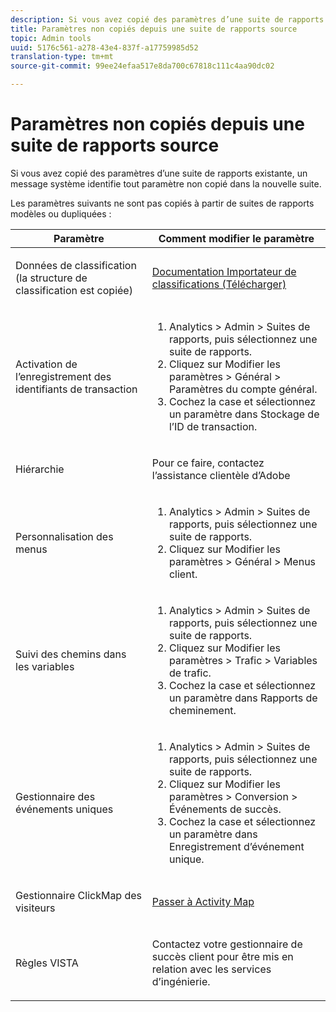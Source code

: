 ```yaml
---
description: Si vous avez copié des paramètres d’une suite de rapports existante, un message système identifie tout paramètre non copié dans la nouvelle suite.
title: Paramètres non copiés depuis une suite de rapports source
topic: Admin tools
uuid: 5176c561-a278-43e4-837f-a17759985d52
translation-type: tm+mt
source-git-commit: 99ee24efaa517e8da700c67818c111c4aa90dc02

---
```



# Paramètres non copiés depuis une suite de rapports source

Si vous avez copié des paramètres d’une suite de rapports existante, un message système identifie tout paramètre non copié dans la nouvelle suite.

Les paramètres suivants ne sont pas copiés à partir de suites de rapports modèles ou dupliquées :

<table id="table_9774249E3D804E7D97F12B88E26F9066"> 
 <thead> 
  <tr> 
   <th colname="col1" class="entry"> Paramètre </th> 
   <th colname="col2" class="entry"> Comment modifier le paramètre </th> 
  </tr>
 </thead>
 <tbody> 
  <tr> 
   <td colname="col1"> <p>Données de classification (la structure de classification est copiée) </p> </td> 
   <td colname="col2"> <p><a href="https://marketing.adobe.com/resources/help/en_US/reference/c_working_with_saint.html"> Documentation Importateur de classifications (Télécharger)</a> </p> </td> 
  </tr> 
  <tr> 
   <td colname="col1"> <p>Activation de l’enregistrement des identifiants de transaction </p> </td> 
   <td colname="col2"> 
    <ol id="ol_4F3028A440C94447890498CF2E64C15B"> 
     <li id="li_243C7F7DF3074F7FB9893BEFDA8B0732"> <span class="uicontrol"> Analytics</span> &gt; <span class="uicontrol"> Admin</span> &gt; <span class="uicontrol"> Suites de rapports</span>, puis sélectionnez une suite de rapports. </li> 
     <li id="li_357D06A1F528473CBA07D4C840BE95D9">Cliquez sur <span class="uicontrol"> Modifier les paramètres</span> &gt; <span class="uicontrol"> Général</span> &gt; <span class="uicontrol"> Paramètres du compte général</span>. </li> 
     <li id="li_9E0B7A9542864399AFDD5D422F7D6C22">Cochez la case et sélectionnez un paramètre dans <span class="uicontrol"> Stockage de l’ID de transaction</span>. </li> 
    </ol> </td> 
  </tr> 
  <tr> 
   <td colname="col1"> <p>Hiérarchie </p> </td> 
   <td colname="col2"> <p>Pour ce faire, contactez l’assistance clientèle d’Adobe </p> </td> 
  </tr> 
  <tr> 
   <td colname="col1"> <p>Personnalisation des menus </p> </td> 
   <td colname="col2"> 
    <ol id="ol_A3277C5843704DEA902DF030099E9227"> 
     <li id="li_8B3A5974466C4D9D9A3D3D0C6A30F414"><span class="uicontrol"> Analytics</span> &gt; <span class="uicontrol"> Admin</span> &gt; <span class="uicontrol"> Suites de rapports</span>, puis sélectionnez une suite de rapports. </li> 
     <li id="li_1B44AFD4026346698F3CB75E2CBF1959">Cliquez sur <span class="uicontrol"> Modifier les paramètres</span> &gt; <span class="uicontrol"> Général</span> &gt; <span class="uicontrol"> Menus client</span>. </li> 
    </ol> </td> 
  </tr> 
  <tr> 
   <td colname="col1"> <p>Suivi des chemins dans les variables </p> </td> 
   <td colname="col2"> 
    <ol id="ol_903A5FEF5B9847929BBB514A481F6E22"> 
     <li id="li_E352211ABD3245EC8C06313221BA4B36"><span class="uicontrol"> Analytics</span> &gt; <span class="uicontrol"> Admin</span> &gt; <span class="uicontrol"> Suites de rapports</span>, puis sélectionnez une suite de rapports. </li> 
     <li id="li_B19C4112D57D4D329A0774EBB345473B">Cliquez sur <span class="uicontrol"> Modifier les paramètres</span> &gt; <span class="uicontrol"> Trafic</span> &gt; <span class="uicontrol"> Variables de trafic</span>. </li> 
     <li id="li_B1CED2EC85FE4A8EB7D95076040B35E1">Cochez la case et sélectionnez un paramètre dans <span class="uicontrol"> Rapports de cheminement</span>. </li> 
    </ol> </td> 
  </tr> 
  <tr> 
   <td colname="col1"> <p>Gestionnaire des événements uniques </p> </td> 
   <td colname="col2"> 
    <ol id="ol_4A303E54A155471DA2B91A9504A3EB75"> 
     <li id="li_A09C8947BD2B4F40ABA039DA9BBA629A"><span class="uicontrol"> Analytics</span> &gt; <span class="uicontrol"> Admin</span> &gt; <span class="uicontrol"> Suites de rapports</span>, puis sélectionnez une suite de rapports. </li> 
     <li id="li_052D8FF2347141F0A50FBCFDC37DB957">Cliquez sur <span class="uicontrol"> Modifier les paramètres</span> &gt; <span class="uicontrol"> Conversion</span> &gt; <span class="uicontrol"> Événements de succès</span>. </li> 
     <li id="li_F224713229D74D9BB5BEEE30BF2C7343">Cochez la case et sélectionnez un paramètre dans <span class="uicontrol"> Enregistrement d’événement unique</span>. </li> 
    </ol> </td> 
  </tr> 
  <tr> 
   <td colname="col1"> <p>Gestionnaire ClickMap des visiteurs </p> </td> 
   <td colname="col2"> <p><a href="https://marketing.adobe.com/resources/help/en_US/analytics/activitymap/activitymap-enable.html"> Passer à Activity Map</a> </p> </td> 
  </tr> 
  <tr> 
   <td colname="col1"> <p>Règles VISTA </p> </td> 
   <td colname="col2"> <p>Contactez votre gestionnaire de succès client pour être mis en relation avec les services d’ingénierie. </p> </td> 
  </tr> 
 </tbody> 
</table>

